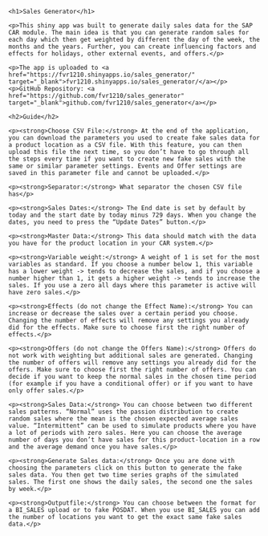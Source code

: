 <!DOCTYPE html>
<html lang="en">
<body>

    <h1>Sales Generator</h1>

    <p>This shiny app was built to generate daily sales data for the SAP CAR module. The main idea is that you can generate random sales for each day which then get weighted by different the day of the week, the months and the years. Further, you can create influencing factors and effects for holidays, other external events, and offers.</p>

    <p>The app is uploaded to <a href="https://fvr1210.shinyapps.io/sales_generator/" target="_blank">fvr1210.shinyapps.io/sales_generator/</a></p>
    <p>GitHub Repository: <a href="https://github.com/fvr1210/sales_generator" target="_blank">github.com/fvr1210/sales_generator</a></p>

    <h2>Guide</h2>

    <p><strong>Choose CSV File:</strong> At the end of the application, you can download the parameters you used to create fake sales data for a product location as a CSV file. With this feature, you can then upload this file the next time, so you don’t have to go through all the steps every time if you want to create new fake sales with the same or similar parameter settings. Events and Offer settings are saved in this parameter file and cannot be uploaded.</p>

    <p><strong>Separator:</strong> What separator the chosen CSV file has</p>

    <p><strong>Sales Dates:</strong> The End date is set by default by today and the start date by today minus 729 days. When you change the dates, you need to press the “Update Dates” button.</p>

    <p><strong>Master Data:</strong> This data should match with the data you have for the product location in your CAR system.</p>

    <p><strong>Variable weight:</strong> A weight of 1 is set for the most variables as standard. If you choose a number below 1, this variable has a lower weight -> tends to decrease the sales, and if you choose a number higher than 1, it gets a higher weight -> tends to increase the sales. If you use a zero all days where this parameter is active will have zero sales.</p>

    <p><strong>Effects (do not change the Effect Name):</strong> You can increase or decrease the sales over a certain period you choose. Changing the number of effects will remove any settings you already did for the effects. Make sure to choose first the right number of effects.</p>

    <p><strong>Offers (do not change the Offers Name):</strong> Offers do not work with weighting but additional sales are generated. Changing the number of offers will remove any settings you already did for the offers. Make sure to choose first the right number of offers. You can decide if you want to keep the normal sales in the chosen time period (for example if you have a conditional offer) or if you want to have only offer sales.</p>

    <p><strong>Sales Data:</strong> You can choose between two different sales patterns. “Normal” uses the passion distribution to create random sales where the mean is the chosen expected average sales value. “Intermittent” can be used to simulate products where you have a lot of periods with zero sales. Here you can choose the average number of days you don’t have sales for this product-location in a row and the average demand once you have sales.</p>

    <p><strong>Generate Sales data:</strong> Once you are done with choosing the parameters click on this button to generate the fake sales data. You then get two time series graphs of the simulated sales. The first one shows the daily sales, the second one the sales by week.</p>

    <p><strong>Outputfile:</strong> You can choose between the format for a BI_SALES upload or to fake POSDAT. When you use BI_SALES you can add the number of locations you want to get the exact same fake sales data.</p>

</body>
</html>
